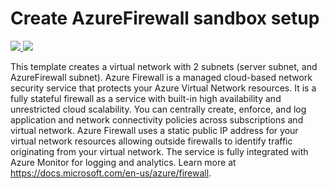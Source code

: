 # Create AzureFirewall sandbox setup

<a href="https://portal.azure.com/#create/Microsoft.Template/uri/https%3A%2F%2Fraw.githubusercontent.com%2Fsfiguemsft%2Fnetworkinglab%2Fmaster%2Fvnet1%2Fazuredeploy.json" target="_blank">
    <img src="http://azuredeploy.net/deploybutton.png"/>
</a>
<a href="http://armviz.io/#/?load=https%3A%2F%2Fraw.githubusercontent.com%2Fsfiguemsft%2Fnetworkinglab%2Fmaster%2Fvnet1%2Fazuredeploy.json" target="_blank">
    <img src="http://armviz.io/visualizebutton.png"/>
</a>

This template creates a virtual network with 2 subnets (server subnet, and AzureFirewall subnet).
Azure Firewall is a managed cloud-based network security service that protects your Azure Virtual Network resources.
It is a fully stateful firewall as a service with built-in high availability and unrestricted cloud scalability.
You can centrally create, enforce, and log application and network connectivity policies across subscriptions and virtual network.
Azure Firewall uses a static public IP address for your virtual network resources allowing outside firewalls to identify traffic originating from your virtual network.
The service is fully integrated with Azure Monitor for logging and analytics. Learn more at https://docs.microsoft.com/en-us/azure/firewall.
